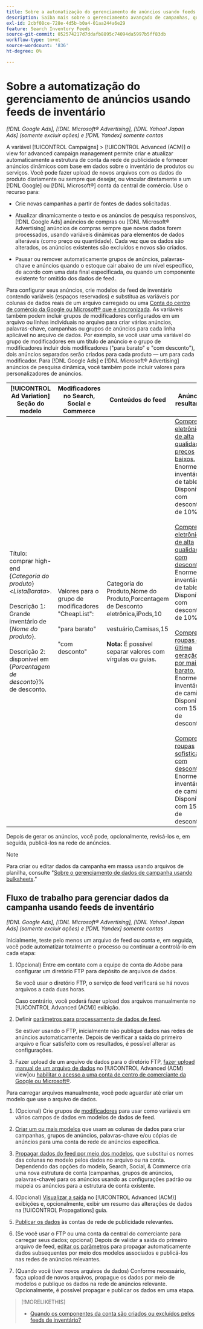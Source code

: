 ```yaml
---
title: Sobre a automatização do gerenciamento de anúncios usando feeds de inventário
description: Saiba mais sobre o gerenciamento avançado de campanhas, que permite gerenciar automaticamente a estrutura da conta e fornecer anúncios dinâmicos com base em dados sobre o inventário de produtos ou serviços.
exl-id: 2cbf08ce-728e-4d5b-b0a4-01aa244a6e29
feature: Search Inventory Feeds
source-git-commit: 052574217d7ddafb8895c74094da5997b5ff83db
workflow-type: tm+mt
source-wordcount: '836'
ht-degree: 0%

---
```


# Sobre a automatização do gerenciamento de anúncios usando feeds de inventário

*[!DNL Google Ads], [!DNL Microsoft® Advertising], [!DNL Yahoo! Japan Ads] (somente excluir ações) e [!DNL Yandex] somente contas*

A variável [!UICONTROL Campaigns] > [!UICONTROL Advanced (ACM)] o view for advanced campaign management permite criar e atualizar automaticamente a estrutura de conta da rede de publicidade e fornecer anúncios dinâmicos com base em dados sobre o inventário de produtos ou serviços. Você pode fazer upload de novos arquivos com os dados do produto diariamente ou sempre que desejar, ou vincular diretamente a um [!DNL Google] ou [!DNL Microsoft®] conta da central de comércio. Use o recurso para:

* Crie novas campanhas a partir de fontes de dados solicitadas.

* Atualizar dinamicamente o texto e os anúncios de pesquisa responsivos, [!DNL Google Ads] anúncios de compras ou [!DNL Microsoft® Advertising] anúncios de compras sempre que novos dados forem processados, usando variáveis dinâmicas para elementos de dados alteráveis (como preço ou quantidade). Cada vez que os dados são alterados, os anúncios existentes são excluídos e novos são criados.

* Pausar ou remover automaticamente grupos de anúncios, palavras-chave e anúncios quando o estoque cair abaixo de um nível específico, de acordo com uma data final especificada, ou quando um componente existente for omitido dos dados de feed.

Para configurar seus anúncios, crie modelos de feed de inventário contendo variáveis (espaços reservados) e substitua as variáveis por colunas de dados reais de um arquivo carregado ou uma [Conta do centro de comércio da Google ou Microsoft® que é sincronizada](/help/search-social-commerce/campaign-management/accounts/merchant-account-manage.md). As variáveis também podem incluir grupos de modificadores configurados em um arquivo ou linhas individuais no arquivo para criar vários anúncios, palavras-chave, campanhas ou grupos de anúncios para cada linha aplicável no arquivo de dados. Por exemplo, se você usar uma variável do grupo de modificadores em um título de anúncio e o grupo de modificadores incluir dois modificadores (&quot;para barato&quot; e &quot;com desconto&quot;), dois anúncios separados serão criados para cada produto — um para cada modificador. Para [!DNL Google Ads] e [!DNL Microsoft® Advertising] anúncios de pesquisa dinâmica, você também pode incluir valores para personalizadores de anúncios.

| [!UICONTROL Ad Variation] Seção do modelo | Modificadores no Search, Social e Commerce | Conteúdos do feed | Anúncios resultantes |
|----|----|----|----|
| Título: comprar high-end \{<i>Categoria do produto</i>\} &lt;<i>ListaBarata</i>>.<br><br>Descrição 1: Grande inventário de \{<i>Nome do produto</i>\}.<br><br>Descrição 2: disponível em \{<i>Porcentagem de desconto</i>\}% de desconto. | Valores para o grupo de modificadores &quot;CheapList&quot;:<br><br>&quot;para barato&quot;<br><br>&quot;com desconto&quot; | Categoria do Produto,Nome do Produto,Porcentagem de Desconto<br>eletrônica,iPods,10<br><br>vestuário,Camisas,15<br><br><b>Nota:</b> É possível separar valores com vírgulas ou guias. | <u>Compre eletrônicos de alta qualidade a preços baixos.</u><br>Enorme inventário de tablets. Disponível com desconto de 10%.<br><br><u>Compre eletrônicos de alta qualidade com desconto.</u><br>Enorme inventário de tablets. Disponível com desconto de 10%.<br><br><u>Compre roupas de última geração por mais barato.</u><br>Enorme inventário de camisas. Disponível com 15% de desconto.<br><br><u>Compre roupas sofisticadas com desconto.</u><br>Enorme inventário de camisas. Disponível com 15% de desconto. |

Depois de gerar os anúncios, você pode, opcionalmente, revisá-los e, em seguida, publicá-los na rede de anúncios.

>[!NOTE]
>Para criar ou editar dados da campanha em massa usando arquivos de planilha, consulte &quot;[Sobre o gerenciamento de dados de campanha usando bulksheets](/help/search-social-commerce/campaign-management/bulksheets/bulksheet-about.md).&quot;

## Fluxo de trabalho para gerenciar dados da campanha usando feeds de inventário

*[!DNL Google Ads], [!DNL Microsoft® Advertising], [!DNL Yahoo! Japan Ads] (somente excluir ações) e [!DNL Yandex] somente contas*

Inicialmente, teste pelo menos um arquivo de feed ou conta e, em seguida, você pode automatizar totalmente o processo ou continuar a controlá-lo em cada etapa:

1. (Opcional) Entre em contato com a equipe de conta do Adobe para configurar um diretório FTP para depósito de arquivos de dados.

   Se você usar o diretório FTP, o serviço de feed verificará se há novos arquivos a cada duas horas.

   Caso contrário, você poderá fazer upload dos arquivos manualmente no [!UICONTROL Advanced (ACM)] exibição.

1. Definir [parâmetros para processamento de dados de feed](feed-settings-manage.md#feed-data-settings).

   Se estiver usando o FTP, inicialmente não publique dados nas redes de anúncios automaticamente. Depois de verificar a saída do primeiro arquivo e ficar satisfeito com os resultados, é possível alterar as configurações.

1. Fazer upload de um arquivo de dados para o diretório FTP, [fazer upload manual de um arquivo de dados](feed-files-manage.md) no [!UICONTROL Advanced (ACM) view]ou [habilitar o acesso a uma conta de centro de comerciante da Google ou Microsoft®](/help/search-social-commerce/campaign-management/accounts/merchant-account-manage.md).

Para carregar arquivos manualmente, você pode aguardar até criar um modelo que use o arquivo de dados.

1. (Opcional) Crie grupos de [modificadores](modifiers-manage.md) para usar como variáveis em vários campos de dados em modelos de dados de feed.

1. [Criar um ou mais modelos](ad-templates/ad-template-manage.md) que usam as colunas de dados para criar campanhas, grupos de anúncios, palavras-chave e/ou cópias de anúncios para uma conta de rede de anúncios específica.

1. [Propagar dados do feed por meio dos modelos](feed-data-propagate.md), que substitui os nomes das colunas no modelo pelos dados no arquivo ou na conta. Dependendo das opções do modelo, Search, Social, &amp; Commerce cria uma nova estrutura de conta (campanhas, grupos de anúncios, palavras-chave) para os anúncios usando as configurações padrão ou mapeia os anúncios para a estrutura de conta existente.

1. (Opcional) [Visualizar a saída](propagated-data-view.md) no [!UICONTROL Advanced (ACM)] exibições e, opcionalmente, exibir um resumo das alterações de dados na [!UICONTROL Propagations] guia.

1. [Publicar os dados](propagated-data-post.md) às contas de rede de publicidade relevantes.

1. (Se você usar o FTP ou uma conta da central do comerciante para carregar seus dados; opcional) Depois de validar a saída do primeiro arquivo de feed, [editar os parâmetros](feed-settings-manage.md#feed-data-settings) para propagar automaticamente dados subsequentes por meio dos modelos associados e publicá-los nas redes de anúncios relevantes.

1. (Quando você tiver novos arquivos de dados) Conforme necessário, faça upload de novos arquivos, propague os dados por meio de modelos e publique os dados na rede de anúncios relevante. Opcionalmente, é possível propagar e publicar os dados em uma etapa.

>[!MORELIKETHIS]
>
>* [Quando os componentes da conta são criados ou excluídos pelos feeds de inventário?](when-are-components-created-deleted.md)
